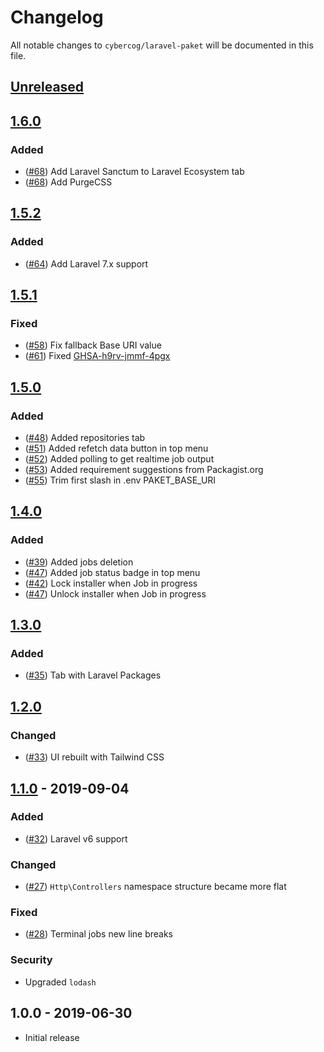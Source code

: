 # Changelog

All notable changes to `cybercog/laravel-paket` will be documented in this file.

## [Unreleased]

## [1.6.0]

### Added

- ([#68]) Add Laravel Sanctum to Laravel Ecosystem tab
- ([#68]) Add PurgeCSS

## [1.5.2]

### Added

- ([#64]) Add Laravel 7.x support

## [1.5.1]

### Fixed

- ([#58]) Fix fallback Base URI value
- ([#61]) Fixed [GHSA-h9rv-jmmf-4pgx](https://github.com/advisories/GHSA-h9rv-jmmf-4pgx)

## [1.5.0]

### Added

- ([#48]) Added repositories tab
- ([#51]) Added refetch data button in top menu
- ([#52]) Added polling to get realtime job output
- ([#53]) Added requirement suggestions from Packagist.org
- ([#55]) Trim first slash in .env PAKET_BASE_URI

## [1.4.0]

### Added

- ([#39]) Added jobs deletion
- ([#47]) Added job status badge in top menu
- ([#42]) Lock installer when Job in progress
- ([#47]) Unlock installer when Job in progress

## [1.3.0]

### Added

- ([#35]) Tab with Laravel Packages

## [1.2.0]

### Changed

- ([#33]) UI rebuilt with Tailwind CSS

## [1.1.0] - 2019-09-04

### Added

- ([#32]) Laravel v6 support

### Changed

- ([#27]) `Http\Controllers` namespace structure became more flat

### Fixed

- ([#28]) Terminal jobs new line breaks

### Security

- Upgraded `lodash`

## 1.0.0 - 2019-06-30

- Initial release

[Unreleased]: https://github.com/cybercog/laravel-paket/compare/1.6.0...master
[1.6.0]: https://github.com/cybercog/laravel-paket/compare/1.5.2...1.6.0
[1.5.2]: https://github.com/cybercog/laravel-paket/compare/1.5.1...1.5.2
[1.5.1]: https://github.com/cybercog/laravel-paket/compare/1.5.0...1.5.1
[1.5.0]: https://github.com/cybercog/laravel-paket/compare/1.4.0...1.5.0
[1.4.0]: https://github.com/cybercog/laravel-paket/compare/1.3.0...1.4.0
[1.3.0]: https://github.com/cybercog/laravel-paket/compare/1.2.0...1.3.0
[1.2.0]: https://github.com/cybercog/laravel-paket/compare/1.1.0...1.2.0
[1.1.0]: https://github.com/cybercog/laravel-paket/compare/1.0.0...1.1.0

[#68]: https://github.com/cybercog/laravel-paket/pull/68
[#64]: https://github.com/cybercog/laravel-paket/pull/64
[#61]: https://github.com/cybercog/laravel-paket/pull/61
[#58]: https://github.com/cybercog/laravel-paket/pull/58
[#55]: https://github.com/cybercog/laravel-paket/pull/55
[#53]: https://github.com/cybercog/laravel-paket/pull/53
[#52]: https://github.com/cybercog/laravel-paket/pull/52
[#51]: https://github.com/cybercog/laravel-paket/pull/51
[#48]: https://github.com/cybercog/laravel-paket/pull/48
[#47]: https://github.com/cybercog/laravel-paket/pull/47
[#42]: https://github.com/cybercog/laravel-paket/pull/42
[#39]: https://github.com/cybercog/laravel-paket/pull/39
[#35]: https://github.com/cybercog/laravel-paket/pull/35
[#33]: https://github.com/cybercog/laravel-paket/pull/33
[#32]: https://github.com/cybercog/laravel-paket/pull/32
[#28]: https://github.com/cybercog/laravel-paket/pull/28
[#27]: https://github.com/cybercog/laravel-paket/pull/27
